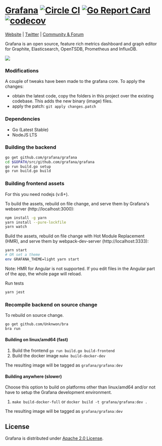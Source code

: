 # [Grafana](https://grafana.com) [![Circle CI](https://circleci.com/gh/grafana/grafana.svg?style=svg)](https://circleci.com/gh/grafana/grafana) [![Go Report Card](https://goreportcard.com/badge/github.com/grafana/grafana)](https://goreportcard.com/report/github.com/grafana/grafana) [![codecov](https://codecov.io/gh/grafana/grafana/branch/master/graph/badge.svg)](https://codecov.io/gh/grafana/grafana)

[Website](https://grafana.com) |
[Twitter](https://twitter.com/grafana) |
[Community & Forum](https://community.grafana.com)

Grafana is an open source, feature rich metrics dashboard and graph editor for
Graphite, Elasticsearch, OpenTSDB, Prometheus and InfluxDB.

![](http://docs.grafana.org/assets/img/features/dashboard_ex1.png)

### Modifications

A couple of tweaks have been made to the grafana core. To apply the changes:

- obtain the latest code, copy the folders in this project over the existing codebase. This adds the new binary (image) files.
- apply the patch: `git apply changes.patch`

### Dependencies

- Go (Latest Stable)
- NodeJS LTS

### Building the backend

```bash
go get github.com/grafana/grafana
cd $GOPATH/src/github.com/grafana/grafana
go run build.go setup
go run build.go build
```

### Building frontend assets

For this you need nodejs (v.6+).

To build the assets, rebuild on file change, and serve them by Grafana's webserver (http://localhost:3000):

```bash
npm install -g yarn
yarn install --pure-lockfile
yarn watch
```

Build the assets, rebuild on file change with Hot Module Replacement (HMR), and serve them by webpack-dev-server (http://localhost:3333):

```bash
yarn start
# OR set a theme
env GRAFANA_THEME=light yarn start
```

Note: HMR for Angular is not supported. If you edit files in the Angular part of the app, the whole page will reload.

Run tests

```bash
yarn jest
```

### Recompile backend on source change

To rebuild on source change.

```bash
go get github.com/Unknwon/bra
bra run
```

#### Building on linux/amd64 (fast)

1. Build the frontend `go run build.go build-frontend`
2. Build the docker image `make build-docker-dev`

The resulting image will be tagged as `grafana/grafana:dev`

#### Building anywhere (slower)

Choose this option to build on platforms other than linux/amd64 and/or not have to setup the Grafana development environment.

1. `make build-docker-full` or `docker build -t grafana/grafana:dev .`

The resulting image will be tagged as `grafana/grafana:dev`

## License

Grafana is distributed under [Apache 2.0 License](https://github.com/grafana/grafana/blob/master/LICENSE.md).
